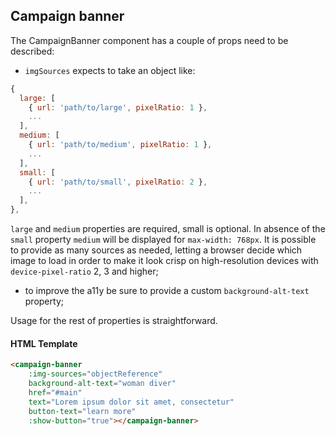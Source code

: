 
## Campaign banner

The CampaignBanner component has a couple of props need to be described:

- `imgSources` expects to take an object like: 
```js
{
  large: [
    { url: 'path/to/large', pixelRatio: 1 },
    ...
  ],
  medium: [
    { url: 'path/to/medium', pixelRatio: 1 },
    ...
  ],
  small: [
    { url: 'path/to/small', pixelRatio: 2 },
    ...
  ],
},
```
`large` and `medium` properties are required, small is optional. In absence of the `small` property `medium` will be displayed for `max-width: 768px`. It is possible to provide as many sources as needed, letting a browser decide which image to load in order to make it look crisp on high-resolution devices with `device-pixel-ratio` 2, 3 and higher;
- to improve the a11y be sure to provide a custom `background-alt-text` property; 

Usage for the rest of properties is straightforward.

#### HTML Template

```html
<campaign-banner
    :img-sources="objectReference"
    background-alt-text="woman diver"
    href="#main"
    text="Lorem ipsum dolor sit amet, consectetur"
    button-text="learn more"
    :show-button="true"></campaign-banner>
```
